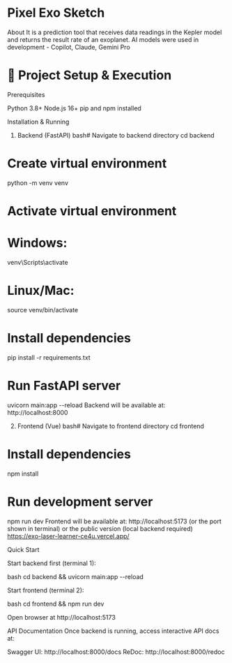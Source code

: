 # Pixel Exo Sketch

About
It is a prediction tool that receives data readings in the Kepler model and returns the result rate of an exoplanet.
AI models were used in development - Copilot, Claude, Gemini Pro


# 🚀 Project Setup & Execution
Prerequisites

Python 3.8+
Node.js 16+
pip and npm installed

Installation & Running
1. Backend (FastAPI)
bash# Navigate to backend directory
cd backend

# Create virtual environment
python -m venv venv

# Activate virtual environment
# Windows:
venv\Scripts\activate
# Linux/Mac:
source venv/bin/activate

# Install dependencies
pip install -r requirements.txt

# Run FastAPI server
uvicorn main:app --reload
Backend will be available at: http://localhost:8000

2. Frontend (Vue)
bash# Navigate to frontend directory
cd frontend

# Install dependencies
npm install

# Run development server
npm run dev
Frontend will be available at: http://localhost:5173 (or the port shown in terminal) or the public version (local backend required) https://exo-laser-learner-ce4u.vercel.app/

Quick Start

Start backend first (terminal 1):

bash   cd backend && uvicorn main:app --reload

Start frontend (terminal 2):

bash   cd frontend && npm run dev

Open browser at http://localhost:5173


API Documentation
Once backend is running, access interactive API docs at:

Swagger UI: http://localhost:8000/docs
ReDoc: http://localhost:8000/redoc
